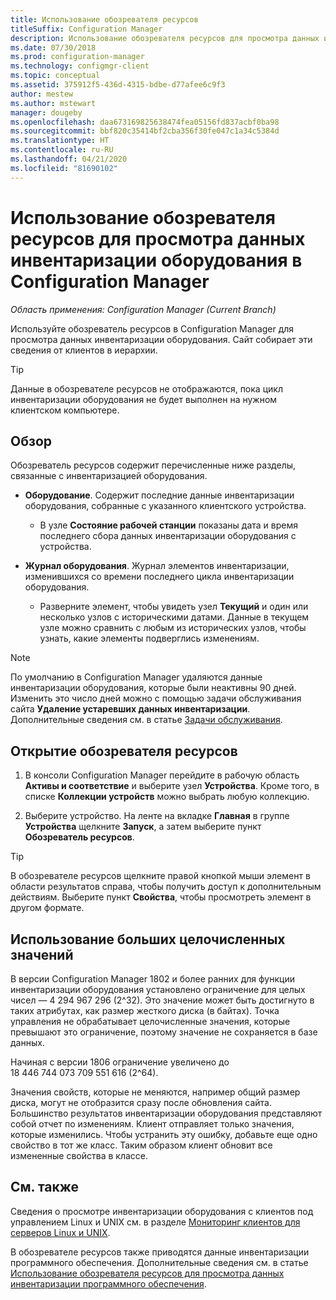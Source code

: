 ```yaml
---
title: Использование обозревателя ресурсов
titleSuffix: Configuration Manager
description: Использование обозревателя ресурсов для просмотра данных инвентаризации оборудования в Configuration Manager.
ms.date: 07/30/2018
ms.prod: configuration-manager
ms.technology: configmgr-client
ms.topic: conceptual
ms.assetid: 375912f5-436d-4315-bdbe-d77afee6c9f3
author: mestew
ms.author: mstewart
manager: dougeby
ms.openlocfilehash: daa673169825638474fea05156fd837acbf0ba98
ms.sourcegitcommit: bbf820c35414bf2cba356f30fe047c1a34c5384d
ms.translationtype: HT
ms.contentlocale: ru-RU
ms.lasthandoff: 04/21/2020
ms.locfileid: "81690102"
---
```

# <a name="how-to-use-resource-explorer-to-view-hardware-inventory-in-configuration-manager"></a>Использование обозревателя ресурсов для просмотра данных инвентаризации оборудования в Configuration Manager

*Область применения: Configuration Manager (Current Branch)*

Используйте обозреватель ресурсов в Configuration Manager для просмотра данных инвентаризации оборудования. Сайт собирает эти сведения от клиентов в иерархии.  

> [!Tip]  
>  Данные в обозревателе ресурсов не отображаются, пока цикл инвентаризации оборудования не будет выполнен на нужном клиентском компьютере.  



## <a name="overview"></a>Обзор

Обозреватель ресурсов содержит перечисленные ниже разделы, связанные с инвентаризацией оборудования.  

- **Оборудование**. Содержит последние данные инвентаризации оборудования, собранные с указанного клиентского устройства.  

    - В узле **Состояние рабочей станции** показаны дата и время последнего сбора данных инвентаризации оборудования с устройства.  

- **Журнал оборудования**. Журнал элементов инвентаризации, изменившихся со времени последнего цикла инвентаризации оборудования.  

    - Разверните элемент, чтобы увидеть узел **Текущий** и один или несколько узлов с историческими датами. Данные в текущем узле можно сравнить с любым из исторических узлов, чтобы узнать, какие элементы подверглись изменениям.  

> [!NOTE]  
> По умолчанию в Configuration Manager удаляются данные инвентаризации оборудования, которые были неактивны 90 дней. Изменить это число дней можно с помощью задачи обслуживания сайта **Удаление устаревших данных инвентаризации**. Дополнительные сведения см. в статье [Задачи обслуживания](../../../servers/manage/maintenance-tasks.md).  



## <a name="how-to-open-resource-explorer"></a><a name="bkmk_open"></a> Открытие обозревателя ресурсов   

1.  В консоли Configuration Manager перейдите в рабочую область **Активы и соответствие** и выберите узел **Устройства**. Кроме того, в списке **Коллекции устройств** можно выбрать любую коллекцию.  

2.  Выберите устройство. На ленте на вкладке **Главная** в группе **Устройства** щелкните **Запуск**, а затем выберите пункт **Обозреватель ресурсов**.   

> [!Tip]  
> В обозревателе ресурсов щелкните правой кнопкой мыши элемент в области результатов справа, чтобы получить доступ к дополнительным действиям. Выберите пункт **Свойства**, чтобы просмотреть элемент в другом формате.  



## <a name="use-of-large-integer-values"></a><a name="bkmk_bigint"></a> Использование больших целочисленных значений
<!--1357880-->
В версии Configuration Manager 1802 и более ранних для функции инвентаризации оборудования установлено ограничение для целых чисел — 4 294 967 296 (2^32). Это значение может быть достигнуто в таких атрибутах, как размер жесткого диска (в байтах). Точка управления не обрабатывает целочисленные значения, которые превышают это ограничение, поэтому значение не сохраняется в базе данных. 

Начиная с версии 1806 ограничение увеличено до 18 446 744 073 709 551 616 (2^64). 

Значения свойств, которые не меняются, например общий размер диска, могут не отобразится сразу после обновления сайта. Большинство результатов инвентаризации оборудования представляют собой отчет по изменениям. Клиент отправляет только значения, которые изменились. Чтобы устранить эту ошибку, добавьте еще одно свойство в тот же класс. Таким образом клиент обновит все измененные свойства в классе. 



## <a name="see-also"></a>См. также

Сведения о просмотре инвентаризации оборудования с клиентов под управлением Linux и UNIX см. в разделе [Мониторинг клиентов для серверов Linux и UNIX](../monitor-clients-for-linux-and-unix-servers.md).  

В обозревателе ресурсов также приводятся данные инвентаризации программного обеспечения. Дополнительные сведения см. в статье [Использование обозревателя ресурсов для просмотра данных инвентаризации программного обеспечения](use-resource-explorer-to-view-software-inventory.md).
